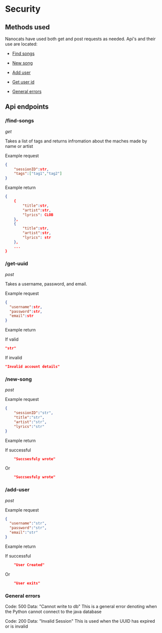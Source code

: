 # Security

## Methods used

Nanocats have used both get and post requests as needed.
Api's and their use are located:

- [Find songs](#find-songs)

- [New song](#new-song)

- [Add user](#add-user)

- [Get user id](#get-uuid)

- [General errors](#general-errors)

## Api endpoints

### /find-songs

*get*

Takes a list of tags and returns infromation about the maches made by name or artist

Example request

```Json
{
    "sessionID":str,
    "tags":["tag1","tag2"]
}
```

Example return

```Json
{
    {
        "title":str,
        "artist":str,
        "lyrics": CLOB
    },
    {
        "title":str,
        "artist":str,
        "lyrics": str
    },
    ...
}
```

### /get-uuid

*post*

Takes a username, password, and email.

Example request

```Json
{
  "username":str,
  "password":str,
  "email":str
}
```

Example return

If valid

```Json
"str"
```

If invalid

```Json
"Invalid account details"
```

### /new-song

*post*

Example request

```Json
{
    "sessionID":"str",
    "title":"str",
    "artist":"str",
    "lyrics":"str"
}
```

Example return

If successful

```Json
    "Succsesfuly wrote"
```

Or

```Json
    "Succsesfuly wrote"
```

### /add-user

*post*

Example request

```Json
{
  "username":"str",
  "password":"str",
  "email":"str"
}
```

Example return

If successful

```Json
    "User Created"
```

Or

```Json
    "User exits"
```

### General errors

Code: 500
Data: "Cannot write to db"
This is a general error denoting when the Python cannot connect to the java database

Code: 200
Data: "Invalid Session"
This is used when the UUID has expired or is invalid
